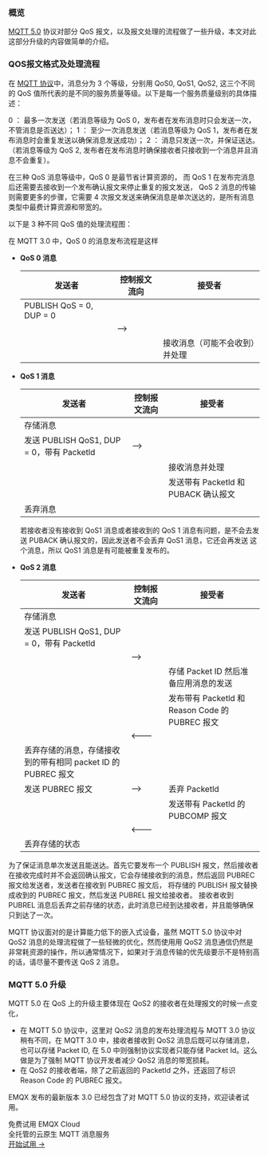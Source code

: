 ### 概览

[MQTT 5.0](https://www.emqx.com/zh/mqtt/mqtt5) 协议对部分 QoS 报文，以及报文处理的流程做了一些升级，本文对此这部分升级的内容做简单的介绍。

### QOS报文格式及处理流程

在 [MQTT 协议](https://www.emqx.com/zh/mqtt)中，消息分为 3 个等级，分别用 QoS0, QoS1, QoS2, 这三个不同的 QoS 值所代表的是不同的服务质量等级。以下是每一个服务质量级别的具体描述：

0 ： 最多一次发送（若消息等级为 QoS 0，发布者在发布消息时只会发送一次，不管消息是否送达）；
1 ： 至少一次消息发送（若消息等级为 QoS 1，发布者在发布消息时会重复发送以确保消息发送成功）；
2 ： 消息只发送一次，并保证送达。（若消息等级为 QoS 2, 发布者在发布消息时确保接收者只接收到一个消息并且消息不会重复）。

在三种 QoS 消息等级中，QoS 0 是最节省计算资源的， 而 QoS 1 在发布完消息后还需要去接收到一个发布确认报文来停止重复的报文发送， QoS 2 消息的传输则需要更多的步骤，它需要 4 次报文发送来确保消息是单次送达的，是所有消息类型中最费计算资源和带宽的。

以下是 3 种不同 QoS 值的处理流程图：

在 MQTT 3.0 中，QoS 0 的消息发布流程是这样


- **QoS 0 消息** 

  | 发送者                   | 控制报文流向 | 接受者                         |
  | ------------------------ | ------------ | ------------------------------ |
  | PUBLISH QoS = 0, DUP = 0 |              |                                |
  |                          | —>           |                                |
  |                          |              | 接收消息（可能不会收到）并处理 |

  

- **QoS 1 消息**  

  | 发送者                                    | 控制报文流向 | 接受者                               |
  | ----------------------------------------- | ------------ | ------------------------------------ |
  | 存储消息                                  |              |                                      |
  | 发送 PUBLISH QoS1, DUP = 0，带有 Packetld | —>           |                                      |
  |                                           |              | 接收消息并处理                       |
  |                                           |              | 发送带有 Packetld 和 PUBACK 确认报文 |
  | 丢弃消息                                  |              |                                      |

  若接收者没有接收到 QoS1 消息或者接收到的 QoS 1 消息有问题，是不会去发送 PUBACK 确认报文的，因此发送者不会丢弃 QoS1 消息，它还会再发送
  这个消息，所以 QoS1 消息是有可能被重复发布的。



- **QoS 2 消息**

  | 发送者                                                       | 控制报文流向 | 接受者                                          |
  | ------------------------------------------------------------ | ------------ | ----------------------------------------------- |
  | 存储消息                                                     |              |                                                 |
  | 发送 PUBLISH QoS1, DUP = 0，带有 Packetld                    |              |                                                 |
  |                                                              | —>           |                                                 |
  |                                                              |              | 存储 Packet ID 然后准备应用消息的发送           |
  |                                                              |              | 发布带有 Packetld 和 Reason Code 的 PUBREC 报文 |
  |                                                              | <---         |                                                 |
  | 丢弃存储的消息，存储接收到的带有相同 packet ID 的 PUBREC 报文 |              |                                                 |
  | 发送 PUBREC 报文                                             | —>           | 丢弃 Packetld                                   |
  |                                                              |              | 发送带有 Packetld 的 PUBCOMP 报文               |
  |                                                              | <---         |                                                 |
  | 丢弃存储的状态                                               |              |                                                 |

为了保证消息单次发送且能送达。首先它要发布一个 PUBLISH 报文，然后接收者在接收完成时并不会返回确认报文，它会存储接收到的消息，然后返回 PUBREC 报文给发送者，发送者在接收到 PUBREC 报文后， 将存储的 PUBLISH 报文替换成收到的 PUBREC 报文，然后发送 PUBREL 报文给接收者。 接收者收到 PUBREL 消息后丢弃之前存储的状态，此时消息已经到达接收者，并且能够确保只到达了一次。

MQTT 协议面对的是计算能力低下的嵌入式设备，虽然 MQTT 5.0 协议中对 QoS2 消息的处理流程做了一些轻微的优化，然而使用用 QoS2 消息通信仍然是非常耗资源的操作，所以通常情况下，如果对于消息传输的优先级要示不是特别高的话，请尽量不要传送 QoS 2 消息。

### MQTT 5.0 升级

MQTT 5.0 在 QoS 上的升级主要体现在 QoS2 的接收者在处理报文的时候一点变化，

- 在 MQTT 5.0 协议中，这里对 QoS2 消息的发布处理流程与 MQTT 3.0 协议稍有不同，在 MQTT 3.0 中，接收者接收到 QoS2 消息后既可以存储消息，也可以存储 Packet ID, 在 5.0 中则强制协议实现者只能存储 Packet Id。这么做是为了强制 MQTT 协议开发者减少 QoS2 消息的带宽损耗。
- 在 QoS2 的接收者端，除了之前返回的 PacketId 之外，还返回了标识 Reason Code 的 PUBREC 报文。

EMQX 发布的最新版本 3.0 已经包含了对 MQTT 5.0 协议的支持，欢迎读者试用。


<section class="promotion">
    <div>
        免费试用 EMQX Cloud
        <div class="is-size-14 is-text-normal has-text-weight-normal">全托管的云原生 MQTT 消息服务</div>
    </div>
    <a href="https://www.emqx.com/zh/signup?continue=https://cloud.emqx.com/console/deployments/0?oper=new" class="button is-gradient px-5">开始试用 →</a>
</section>
